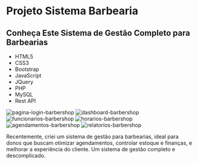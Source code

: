 # Projeto Sistema Barbearia
## Conheça Este Sistema de Gestão Completo para Barbearias
- HTML5
- CSS3
- Bootstrap
- JavaScript
- JQuery
- PHP
- MySQL
- Rest API
  
![pagina-login-barbershop](https://github.com/user-attachments/assets/633f4943-09a3-41c2-a8ca-bd4540c39656)
![dashboard-barbershop](https://github.com/user-attachments/assets/5b4ae7fc-a2b4-4288-a84a-ae52ca5ffcc0)
![funcionarios-barbershop](https://github.com/user-attachments/assets/32e7a3b1-3571-48ac-a6c4-84953e5ce911)
![horarios-barbershop](https://github.com/user-attachments/assets/af118fd9-d2a1-46ca-ba7d-7914df15da4f)
![agendamentos-barbershop](https://github.com/user-attachments/assets/c8e91683-aa9c-4319-862d-9f5e2c43ca0b)
![relatorios-barbershop](https://github.com/user-attachments/assets/4e5c9f47-3c00-43cd-b99d-e9425ba06622)

Recentemente, criei um sistema de gestão para barbearias, ideal para donos que buscam otimizar agendamentos, controlar estoque e finanças, e melhorar a experiência do cliente. Um sistema de gestão completo e descomplicado.
